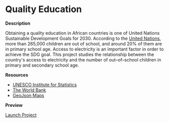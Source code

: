 # Quality Education

**Description**

Obtaining a quality education in African countries is one of United Nations Sustainable Development Goals for 2030. According to the [United Nations](https://www.un.org/sustainabledevelopment/education/), more than 265,000 children are out of school, and around 20% of them are in primary school age. Access to electricity is an important factor in order to achieve the SDG goal. This project studies the relationship between the country's access to electricity and the number of out–of–school children in primary and secondary school age. 

**Resources**

- [UNESCO Institute for Statistics](http://data.uis.unesco.org/)
- [The World Bank](https://data.worldbank.org/indicator/AG.LND.TOTL.K2)
- [GeoJson Maps](http://geojson-maps.ash.ms/)


**Preview**

[Launch Project](https://bsakbar.github.io/major-studio-1/Final%20assignment/Final_Project.html)
